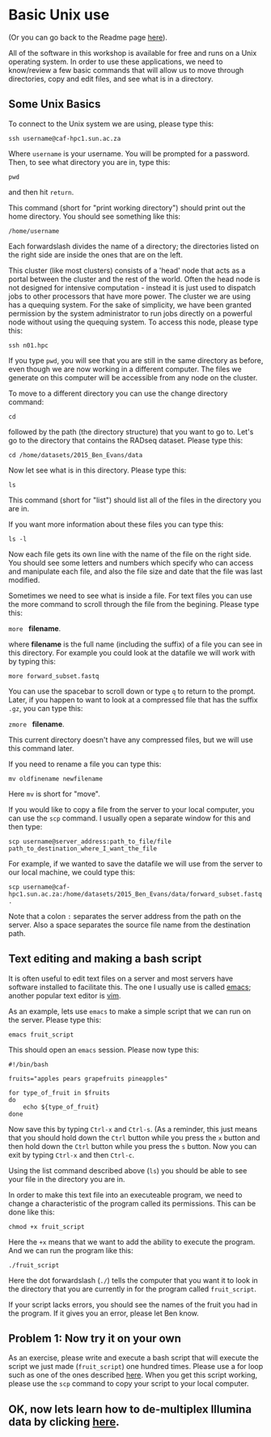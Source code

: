 # Basic Unix use

(Or you can go back to the Readme page [here](https://github.com/evansbenj/Reduced-Representation-Workshop/blob/master/1_README.md)).

All of the software in this workshop is available for free and runs on a Unix operating system.  In order to use these applications, we need to know/review a few basic commands that will allow us to move through directories, copy and edit files, and see what is in a directory.

## Some Unix Basics

To connect to the Unix system we are using, please type this:

`ssh username@caf-hpc1.sun.ac.za`

Where `username` is your username.  You will be prompted for a password. Then, to see what directory you are in, type this:

`pwd`

and then hit `return`.  

This command (short for "print working directory") should print out the home directory.  You should see something like this:

`/home/username`

Each forwardslash divides the name of a directory; the directories listed on the right side are inside the ones that are on the left.  

This cluster (like most clusters) consists of a 'head' node that acts as a portal between the cluster and the rest of the world.  Often the head node is not designed for intensive computation - instead it is just used to dispatch jobs to other processors that have more power.  The cluster we are using has a quequing system.  For the sake of simplicity, we have been granted permission by the system administrator to run jobs directly on a powerful node without using the quequing system. To access this node, please type this:

`ssh n01.hpc`

If you type `pwd`, you will see that you are still in the same directory as before, even though we are now working in a different computer.  The files we generate on this computer will be accessible from any node on the cluster.

To move to a different directory you can use the change directory command:

`cd`

followed by the path (the directory structure) that you want to go to.  Let's go to the directory that contains the RADseq dataset.  Please type this:

`cd /home/datasets/2015_Ben_Evans/data` 

Now let see what is in this directory.  Please type this:

`ls`

This command (short for "list") should list all of the files in the directory you are in.  

If you want more information about these files you can type this:

`ls -l`

Now each file gets its own line with the name of the file on the right side. You should see some letters and numbers which specify who can access and manipulate each file, and also the file size and date that the file was last modified.

Sometimes we need to see what is inside a file. For text files you can use the more command to scroll through the file from the begining.  Please type this:

`more ` **filename**.

where **filename** is the full name (including the suffix) of a file you can see in this directory.  For example you could look at the datafile we will work with by typing this:

`more forward_subset.fastq`

You can use the spacebar to scroll down or type `q` to return to the prompt.  Later, if you happen to want to look at a compressed file that has the suffix `.gz`, you can type this:

`zmore ` **filename**.

This current directory doesn't have any compressed files, but we will use this command later.

If you need to rename a file you can type this:

`mv oldfinename newfilename`

Here `mv` is short for "move".

If you would like to copy a file from the server to your local computer, you can use the `scp` command.  I usually open a separate window for this and then type:

`scp username@server_address:path_to_file/file path_to_destination_where_I_want_the_file`

For example, if we wanted to save the datafile we will use from the server to our local machine, we could type this:

`scp username@caf-hpc1.sun.ac.za:/home/datasets/2015_Ben_Evans/data/forward_subset.fastq .`

Note that a colon `:` separates the server address from the path on the server.  Also a space separates the source file name from the destination path.

## Text editing and making a bash script

It is often useful to edit text files on a server and most servers have software installed to facilitate this.  The one I usually use is called [emacs](http://www.gnu.org/software/emacs/); another popular text editor is [vim](http://www.vim.org/about.php).

As an example, lets use `emacs` to make a simple script that we can run on the server.  Please type this:

`emacs fruit_script`

This should open an `emacs` session.  Please now type this:

```
#!/bin/bash

fruits="apples pears grapefruits pineapples"

for type_of_fruit in $fruits
do
	echo ${type_of_fruit}
done
```

Now save this by typing `Ctrl-x` and `Ctrl-s`.  (As a reminder, this just means that you should hold down the `Ctrl` button while you press the `x` button and then hold down the `Ctrl` button while you press the `s` button.  Now you can exit by typing `Ctrl-x` and then `Ctrl-c`.

Using the list command described above (`ls`) you should be able to see your file in the directory you are in.

In order to make this text file into an executeable program, we need to change a characteristic of the program called its permissions.  This can be done like this:

`chmod +x fruit_script`

Here the `+x` means that we want to add the ability to execute the program.  And we can run the program like this:

`./fruit_script`

Here the dot forwardslash (`./`) tells the computer that you want it to look in the directory that you are currently in for the program called `fruit_script`.

If your script lacks errors, you should see the names of the fruit you had in the program.  If it gives you an error, please let Ben know.

## Problem 1: Now try it on your own

As an exercise, please write and execute a bash script that will execute the script we just made (`fruit_script`) one hundred times.  Please use a for loop such as one of the ones described [here](http://www.cyberciti.biz/faq/bash-for-loop/).  When you get this script working, please use the `scp` command to copy your script to your local computer.  


## OK, now lets learn how to de-multiplex Illumina data by clicking [here](https://github.com/evansbenj/Reduced-Representation-Workshop/blob/master/3_De-multiplexing.md).
